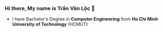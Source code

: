 ### Hi there, My name is Trần Văn Lộc 👋
- I have Bachelor's Degree in **Computer Engineering** from **Ho Chi Minh University of Technology** (HCMUT)
